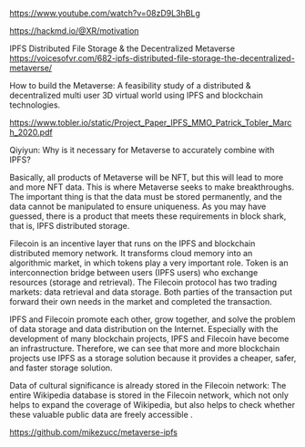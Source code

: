 

https://www.youtube.com/watch?v=08zD9L3hBLg

https://hackmd.io/@XR/motivation

IPFS Distributed File Storage & the Decentralized Metaverse  
https://voicesofvr.com/682-ipfs-distributed-file-storage-the-decentralized-metaverse/



How to build the Metaverse: A feasibility study of a distributed &
decentralized multi user 3D virtual world using IPFS and blockchain
technologies.

https://www.tobler.io/static/Project_Paper_IPFS_MMO_Patrick_Tobler_March_2020.pdf

Qiyiyun: Why is it necessary for Metaverse to accurately combine with IPFS?

Basically, all products of Metaverse will be NFT, but this will lead to more and more NFT data. This is where Metaverse seeks to make breakthroughs. The important thing is that the data must be stored permanently, and the data cannot be manipulated to ensure uniqueness. As you may have guessed, there is a product that meets these requirements in block shark, that is, IPFS distributed storage.

Filecoin is an incentive layer that runs on the IPFS and blockchain distributed memory network. It transforms cloud memory into an algorithmic market, in which tokens play a very important role. Token is an interconnection bridge between users (IPFS users) who exchange resources (storage and retrieval). The Filecoin protocol has two trading markets: data retrieval and data storage. Both parties of the transaction put forward their own needs in the market and completed the transaction.

IPFS and Filecoin promote each other, grow together, and solve the problem of data storage and data distribution on the Internet. Especially with the development of many blockchain projects, IPFS and Filecoin have become an infrastructure. Therefore, we can see that more and more blockchain projects use IPFS as a storage solution because it provides a cheaper, safer, and faster storage solution.

Data of cultural significance is already stored in the Filecoin network: The entire Wikipedia database is stored in the Filecoin network, which not only helps to expand the coverage of Wikipedia, but also helps to check whether these valuable public data are freely accessible .

https://github.com/mikezucc/metaverse-ipfs